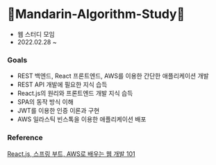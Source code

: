 # 🍊Mandarin-Algorithm-Study🍊

- 웹 스터디 모임
- 2022.02.28 ~

### Goals
- REST 백엔드, React 프론트엔드, AWS를 이용한 간단한 애플리케이션 개발
- REST API 개발에 필요한 지식 습득
- React.js의 원리와 프론트엔드 개발 지식 습득
- SPA의 동작 방식 이해
- JWT를 이용한 인증 이론과 구현
- AWS 일라스틱 빈스톡을 이용한 애플리케이션 배포

### Reference
[React.js, 스프링 부트, AWS로 배우는 웹 개발 101](http://www.kyobobook.co.kr/product/detailViewKor.laf?ejkGb=KOR&mallGb=KOR&barcode=9791161755656&orderClick=LET&Kc=)
